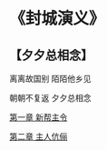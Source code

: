 # 《封城演义》


## 【夕夕总相念】

离离故国别 陌陌他乡见

朝朝不复返 夕夕总相念

[第一章 新帮主令](https://github.com/githubca/Missing_in_midnight/edit/main/chapter1.md)

[第二章 主人伉俪](https://github.com/githubca/Missing_in_midnight/edit/main/chapter2.md)
